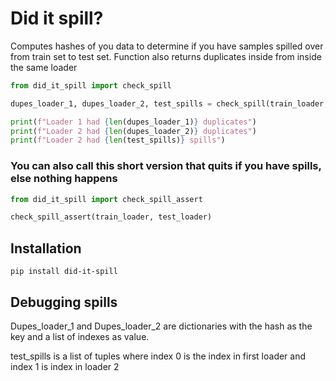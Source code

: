 # Did it spill?
Computes hashes of you data to determine if you have samples spilled over from train set to test set. Function also returns duplicates
inside from inside the same loader
```python
from did_it_spill import check_spill

dupes_loader_1, dupes_loader_2, test_spills = check_spill(train_loader, test_loader)

print(f"Loader 1 had {len(dupes_loader_1)} duplicates")
print(f"Loader 2 had {len(dupes_loader_2)} duplicates")
print(f"Loader 2 had {len(test_spills)} spills")
```

### You can also call this short version that quits if you have spills, else nothing happens
```python
from did_it_spill import check_spill_assert

check_spill_assert(train_loader, test_loader)
```

## Installation
```
pip install did-it-spill
```
## Debugging spills
Dupes_loader_1 and Dupes_loader_2 are dictionaries with the hash as the key and a list of indexes as value.  

test_spills is a list of tuples where index 0 is the index in first loader and index 1 is index in loader 2


